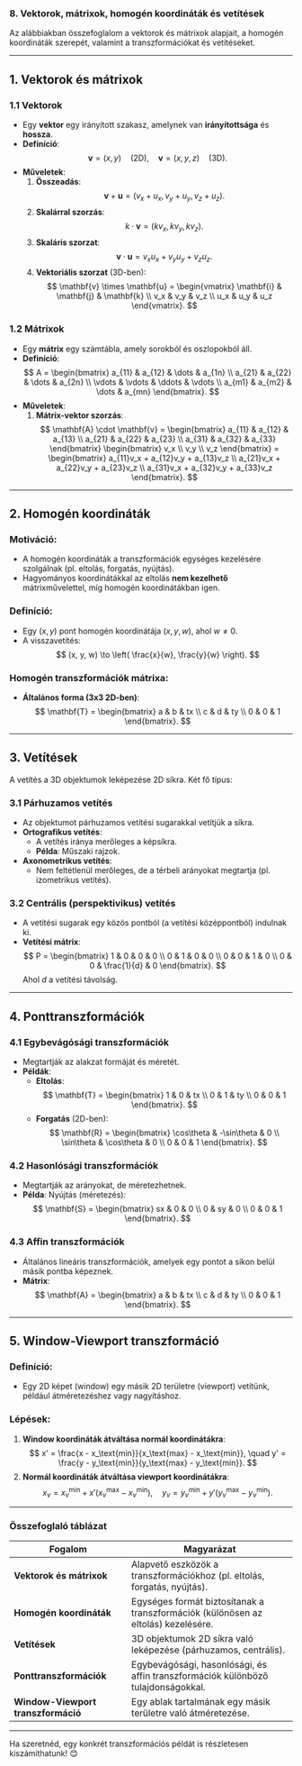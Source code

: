### **8. Vektorok, mátrixok, homogén koordináták és vetítések**

Az alábbiakban összefoglalom a vektorok és mátrixok alapjait, a homogén koordináták szerepét, valamint a transzformációkat és vetítéseket.

---

## **1. Vektorok és mátrixok**

### **1.1 Vektorok**
- Egy **vektor** egy irányított szakasz, amelynek van **irányítottsága** és **hossza**.
- **Definíció**: 
$$
\mathbf{v} = (x, y) \quad \text{(2D)}, \quad \mathbf{v} = (x, y, z) \quad \text{(3D)}.
$$
- **Műveletek**:
  1. **Összeadás**:
$$
\mathbf{v} + \mathbf{u} = (v_x + u_x, v_y + u_y, v_z + u_z).
$$
  2. **Skalárral szorzás**:
$$
k \cdot \mathbf{v} = (k v_x, k v_y, k v_z).
$$
  3. **Skaláris szorzat**:
$$
\mathbf{v} \cdot \mathbf{u} = v_x u_x + v_y u_y + v_z u_z.
$$
  4. **Vektoriális szorzat** (3D-ben):
$$
\mathbf{v} \times \mathbf{u} = \begin{vmatrix}
\mathbf{i} & \mathbf{j} & \mathbf{k} \\
v_x & v_y & v_z \\
u_x & u_y & u_z
\end{vmatrix}.
$$

### **1.2 Mátrixok**
- Egy **mátrix** egy számtábla, amely sorokból és oszlopokból áll. 
- **Definíció**: 
$$
A = \begin{bmatrix}
a_{11} & a_{12} & \dots & a_{1n} \\
a_{21} & a_{22} & \dots & a_{2n} \\
\vdots & \vdots & \ddots & \vdots \\
a_{m1} & a_{m2} & \dots & a_{mn}
\end{bmatrix}.
$$
- **Műveletek**:
  1. **Mátrix-vektor szorzás**:
$$
\mathbf{A} \cdot \mathbf{v} = 
\begin{bmatrix}
a_{11} & a_{12} & a_{13} \\
a_{21} & a_{22} & a_{23} \\
a_{31} & a_{32} & a_{33}
\end{bmatrix}
\begin{bmatrix}
v_x \\
v_y \\
v_z
\end{bmatrix}
= 
\begin{bmatrix}
a_{11}v_x + a_{12}v_y + a_{13}v_z \\
a_{21}v_x + a_{22}v_y + a_{23}v_z \\
a_{31}v_x + a_{32}v_y + a_{33}v_z
\end{bmatrix}.
$$

---

## **2. Homogén koordináták**

### **Motiváció**:
- A homogén koordináták a transzformációk egységes kezelésére szolgálnak (pl. eltolás, forgatás, nyújtás).
- Hagyományos koordinátákkal az eltolás **nem kezelhető** mátrixművelettel, míg homogén koordinátákban igen.

### **Definíció**:
- Egy $(x, y)$ pont homogén koordinátája $(x, y, w)$, ahol $w \neq 0$.
- A visszavetítés:
$$
(x, y, w) \to \left( \frac{x}{w}, \frac{y}{w} \right).
$$

### **Homogén transzformációk mátrixa**:
- **Általános forma (3x3 2D-ben)**:
$$
\mathbf{T} =
\begin{bmatrix}
a & b & tx \\
c & d & ty \\
0 & 0 & 1
\end{bmatrix}.
$$

---

## **3. Vetítések**

A vetítés a 3D objektumok leképezése 2D síkra. Két fő típus:

### **3.1 Párhuzamos vetítés**
- Az objektumot párhuzamos vetítési sugarakkal vetítjük a síkra.
- **Ortografikus vetítés**:
  - A vetítés iránya merőleges a képsíkra.
  - **Példa**: Műszaki rajzok.
- **Axonometrikus vetítés**:
  - Nem feltétlenül merőleges, de a térbeli arányokat megtartja (pl. izometrikus vetítés).

### **3.2 Centrális (perspektivikus) vetítés**
- A vetítési sugarak egy közös pontból (a vetítési középpontból) indulnak ki.
- **Vetítési mátrix**:
$$
P = 
\begin{bmatrix}
1 & 0 & 0 & 0 \\
0 & 1 & 0 & 0 \\
0 & 0 & 1 & 0 \\
0 & 0 & \frac{1}{d} & 0
\end{bmatrix}.
$$
Ahol $d$ a vetítési távolság.

---

## **4. Ponttranszformációk**

### **4.1 Egybevágósági transzformációk**
- Megtartják az alakzat formáját és méretét.
- **Példák**:
  - **Eltolás**:
$$
\mathbf{T} =
\begin{bmatrix}
1 & 0 & tx \\
0 & 1 & ty \\
0 & 0 & 1
\end{bmatrix}.
$$
  - **Forgatás** (2D-ben):
$$
\mathbf{R} =
\begin{bmatrix}
\cos\theta & -\sin\theta & 0 \\
\sin\theta & \cos\theta & 0 \\
0 & 0 & 1
\end{bmatrix}.
$$

### **4.2 Hasonlósági transzformációk**
- Megtartják az arányokat, de méretezhetnek.
- **Példa**: Nyújtás (méretezés):
$$
\mathbf{S} =
\begin{bmatrix}
sx & 0 & 0 \\
0 & sy & 0 \\
0 & 0 & 1
\end{bmatrix}.
$$

### **4.3 Affin transzformációk**
- Általános lineáris transzformációk, amelyek egy pontot a síkon belül másik pontba képeznek.
- **Mátrix**:
$$
\mathbf{A} =
\begin{bmatrix}
a & b & tx \\
c & d & ty \\
0 & 0 & 1
\end{bmatrix}.
$$

---

## **5. Window-Viewport transzformáció**

### **Definíció**:
- Egy 2D képet (window) egy másik 2D területre (viewport) vetítünk, például átméretezéshez vagy nagyításhoz.

### **Lépések**:
1. **Window koordináták átváltása normál koordinátákra**:
$$
x' = \frac{x - x_\text{min}}{x_\text{max} - x_\text{min}}, \quad
y' = \frac{y - y_\text{min}}{y_\text{max} - y_\text{min}}.
$$
2. **Normál koordináták átváltása viewport koordinátákra**:
$$
x_v = x_v^\text{min} + x'(x_v^\text{max} - x_v^\text{min}), \quad
y_v = y_v^\text{min} + y'(y_v^\text{max} - y_v^\text{min}).
$$

---

### **Összefoglaló táblázat**

| **Fogalom**                      | **Magyarázat**                                                                                 |
|----------------------------------|---------------------------------------------------------------------------------------------|
| **Vektorok és mátrixok**         | Alapvető eszközök a transzformációkhoz (pl. eltolás, forgatás, nyújtás).                      |
| **Homogén koordináták**          | Egységes formát biztosítanak a transzformációk (különösen az eltolás) kezelésére.             |
| **Vetítések**                    | 3D objektumok 2D síkra való leképezése (párhuzamos, centrális).                              |
| **Ponttranszformációk**          | Egybevágósági, hasonlósági, és affin transzformációk különböző tulajdonságokkal.              |
| **Window-Viewport transzformáció**| Egy ablak tartalmának egy másik területre való átméretezése.                                  |

---

Ha szeretnéd, egy konkrét transzformációs példát is részletesen kiszámíthatunk! 😊